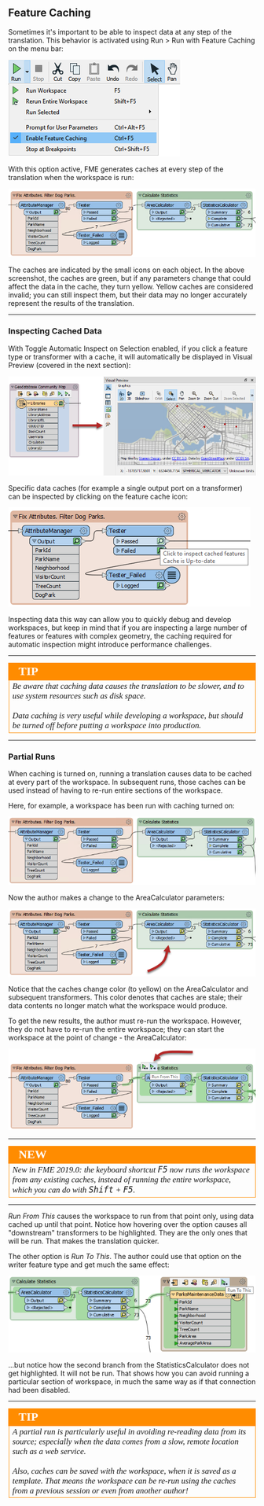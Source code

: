 ## Feature Caching ##

Sometimes it's important to be able to inspect data at any step of the translation. This behavior is activated using Run &gt; Run with Feature Caching on the menu bar:

![](./Images/Img1.049.RunWithCaching.png)

With this option active, FME generates caches at every step of the translation when the workspace is run:

![](./Images/Img1.050.GreenCaches.png)

The caches are indicated by the small icons on each object. In the above screenshot, the caches are green, but if any parameters change that could affect the data in the cache, they turn yellow. Yellow caches are considered invalid; you can still inspect them, but their data may no longer accurately represent the results of the translation.

---

### Inspecting Cached Data ###

With Toggle Automatic Inspect on Selection enabled, if you click a feature type or transformer with a cache, it will automatically be displayed in Visual Preview (covered in the next section):

![](./Images/Img1.051.InspectACacheVisualPreview.png)

Specific data caches (for example a single output port on a transformer) can be inspected by clicking on the feature cache icon:

![](./Images/Img1.052.InspectACache.png)

Inspecting data this way can allow you to quickly debug and develop workspaces, but keep in mind that if you are inspecting a large number of features or features with complex geometry, the caching required for automatic inspection might introduce performance challenges.

---

<!--Tip Section-->

<table style="border-spacing: 0px">
<tr>
<td style="vertical-align:middle;background-color:darkorange;border: 2px solid darkorange">
<i class="fa fa-info-circle fa-lg fa-pull-left fa-fw" style="color:white;padding-right: 12px;vertical-align:text-top"></i>
<span style="color:white;font-size:x-large;font-weight: bold;font-family:serif">TIP</span>
</td>
</tr>

<tr>
<td style="border: 1px solid darkorange">
<span style="font-family:serif; font-style:italic; font-size:larger">
Be aware that caching data causes the translation to be slower, and to use system resources such as disk space.
<br><br>Data caching is very useful while developing a workspace, but should be turned off before putting a workspace into production.
</span>
</td>
</tr>
</table>

---

### Partial Runs ###

When caching is turned on, running a translation causes data to be cached at every part of the workspace. In subsequent runs, those caches can be used instead of having to re-run entire sections of the workspace.

Here, for example, a workspace has been run with caching turned on:

![](./Images/Img1.053.CachedForPartialRun.png)

Now the author makes a change to the AreaCalculator parameters:

![](./Images/Img1.054.StaleCacheFromEdit.png)

Notice that the caches change color (to yellow) on the AreaCalculator and subsequent transformers. This color denotes that caches are stale; their data contents no longer match what the workspace would produce.

To get the new results, the author must re-run the workspace. However, they do not have to re-run the entire workspace; they can start the workspace at the point of change - the AreaCalculator:

![](./Images/Img1.055.CacheRunFromHere.png)

---

<!--New Section-->

<table style="border-spacing: 0px">
<tr>
<td style="vertical-align:middle;background-color:darkorange;border: 2px solid darkorange">
<i class="fa fa-bolt fa-lg fa-pull-left fa-fw" style="color:white;padding-right: 12px;vertical-align:text-top"></i>
<span style="color:white;font-size:x-large;font-weight: bold;font-family:serif">NEW</span>
</td>
</tr>

<tr>
<td style="border: 1px solid darkorange">
<span style="font-family:serif; font-style:italic; font-size:larger">
New in FME 2019.0: the keyboard shortcut <kbd>F5</kbd> now runs the workspace from any existing caches, instead of running the entire workspace, which you can do with <kbd>Shift</kbd> + <kbd>F5</kbd>.
</span>
</td>
</tr>
</table>

---

*Run From This* causes the workspace to run from that point only, using data cached up until that point. Notice how hovering over the option causes all "downstream" transformers to be highlighted. They are the only ones that will be run. That makes the translation quicker.

The other option is *Run To This*. The author could use that option on the writer feature type and get much the same effect:

![](./Images/Img1.056.CacheRunToThis.png)

...but notice how the second branch from the StatisticsCalculator does not get highlighted. It will not be run. That shows how you can avoid running a particular section of workspace, in much the same way as if that connection had been disabled.

---

<!--Tip Section-->

<table style="border-spacing: 0px">
<tr>
<td style="vertical-align:middle;background-color:darkorange;border: 2px solid darkorange">
<i class="fa fa-info-circle fa-lg fa-pull-left fa-fw" style="color:white;padding-right: 12px;vertical-align:text-top"></i>
<span style="color:white;font-size:x-large;font-weight: bold;font-family:serif">TIP</span>
</td>
</tr>

<tr>
<td style="border: 1px solid darkorange">
<span style="font-family:serif; font-style:italic; font-size:larger">
A partial run is particularly useful in avoiding re-reading data from its source; especially when the data comes from a slow, remote location such as a web service.
<br><br>Also, caches can be saved with the workspace, when it is saved as a template. That means the workspace can be re-run using the caches from a previous session or even from another author!
</span>
</td>
</tr>
</table>
